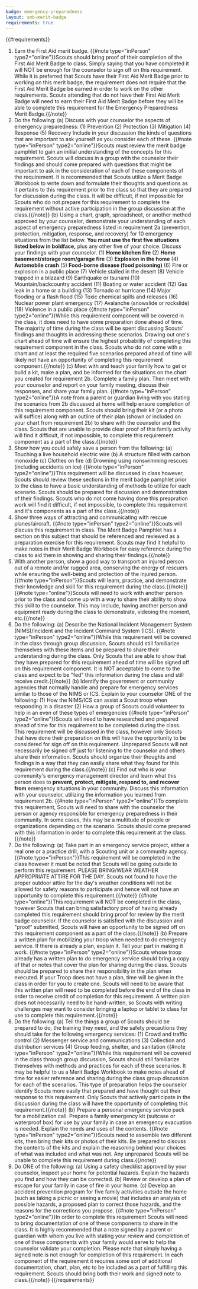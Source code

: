 ```yaml
---
badge: emergency-preparedness
layout: smb-merit-badge
requirements: true
---
```


{{#requirements}}
1. Earn the First Aid merit badge.
    {{#note type="inPerson" type2="online"}}Scouts should bring proof of their completion of the First Aid Merit Badge to class. Simply saying that you have completed it will NOT be enough for the counselor to sign off on this requirement.  While it is preferred that Scouts have their First Aid Merit Badge prior to working on this merit badge, the requirement does not require that the First Aid Merit Badge be earned in order to work on the other requirements.  Scouts attending that do not have their First Aid Merit Badge will need to earn their First Aid Merit Badge before they will be able to complete this requirement for the Emergency Preparedness Merit Badge.{{/note}}
2. Do the following:
    (a) Discuss with your counselor the aspects of emergency preparedness:
        (1) Prevention
        (2) Protection
        (3) Mitigation
        (4) Response
        (5) Recovery
        Include in your discussion the kinds of questions that are important to ask yourself as you consider each of these.
        {{#note type="inPerson" type2="online"}}Scouts must review the merit badge pamphlet to gain an initial understanding of the concepts for this requirement.  Scouts will discuss in a group with the counselor their findings and should come prepared with questions that might be important to ask in the consideration of each of these components of the requirement.  It is recommended that Scouts utilize a Merit Badge Workbook to write down and formulate their thoughts and questions as it pertains to this requirement prior to the class so that they are prepared for discussion during the class.  It will be difficult, if not impossible for Scouts who do not prepare for this requirement to complete the requirement without active participation in the group discussion at the class.{{/note}}
    (b) Using a chart, graph, spreadsheet, or another method approved by your counselor, demonstrate your understanding of each aspect of emergency preparedness listed in requirement 2a (prevention, protection, mitigation, response, and recovery) for 10 emergency situations from the list below. **You must use the first five situations listed below in boldface,** plus any other five of your choice. Discuss your findings with your counselor.
        (1) **Home kitchen fire**
        (2) **Home basement/storage room/garage fire**
        (3) **Explosion in the home**
        (4) **Automobile crash**
        (5) **Food-borne disease (food poisoning)**
        (6) Fire or explosion in a public place
        (7) Vehicle stalled in the desert
        (8) Vehicle trapped in a blizzard
        (9) Earthquake or tsunami
        (10) Mountain/backcountry accident
        (11) Boating or water accident
        (12) Gas leak in a home or a building
        (13) Tornado or hurricane
        (14) Major flooding or a flash flood
        (15) Toxic chemical spills and releases
        (16) Nuclear power plant emergency
        (17) Avalanche (snowslide or rockslide)
        (18) Violence in a public place
        {{#note type="inPerson" type2="online"}}While this requirement component will be covered in the class, it does need to have some preparation done ahead of time. The majority of time during the class will be spent discussing Scouts' findings and thoughts in addressing these scenarios.  Drawing out one's chart ahead of time will ensure the highest probability of completing this requirement component in the class.  Scouts who do not come with a chart and at least the required five scenarios prepared ahead of time will likely not have an opportunity of completing this requirement component.{{/note}}
    (c) Meet with and teach your family how to get or build a kit, make a plan, and be informed for the situations on the chart you created for requirement 2b. Complete a family plan. Then meet with your counselor and report on your family meeting, discuss their responses, and share your family plan.
        {{#note type="inPerson" type2="online"}}A note from a parent or guardian living with you stating the scenarios from 2b discussed at home will help ensure completion of this requirement component. Scouts should bring their kit (or a photo will suffice) along with an outline of their plan (shown or included on your chart from requirement 2b) to share with the counselor and the class. Scouts that are unable to provide clear proof of this family activity will find it difficult, if not impossible, to complete this requirement component as a part of the class.{{/note}}
3. Show how you could safely save a person from the following:
    (a) Touching a live household electric wire
    (b) A structure filled with carbon monoxide
    (c) Clothes on fire
    (d) Drowning using nonswimming rescues (including accidents on ice)
    {{#note type="inPerson" type2="online"}}This requirement will be discussed in class however, Scouts should review these sections in the merit badge pamphlet prior to the class to have a basic understanding of methods to utilize for each scenario. Scouts should be prepared for discussion and demonstration of their findings. Scouts who do not come having done this preapration work will find it difficult, if not impossible, to complete this requirement and it's components as a part of the class.{{/note}}
4. Show three ways of attracting and communicating with rescue planes/aircraft.
    {{#note type="inPerson" type2="online"}}Scouts will discuss this requirement in class.  The Merit Badge Pamphlet has a section on this subject that should be referenced and reviewed as a preparation exercise for this requirement.  Scouts may find it helpful to make notes in their Merit Badge Workbook for easy reference during the class to aid them in showing and sharing their findings.{{/note}}
5. With another person, show a good way to transport an injured person out of a remote and/or rugged area, conserving the energy of rescuers while ensuring the well-being and protection of the injured person.
    {{#note type="inPerson"}}Scouts will learn, practice, and demonstrate their knowledge and skill for this requirement during the class.{{/note}}
    {{#note type="online"}}Scouts will need to work with another person prior to the class and come up with a way to share their ability to show this skill to the counselor.  This may include, having another person and equipment ready during the class to demonstrate, videoing the moment, etc.{{/note}}
6. Do the following:
    (a) Describe the National Incident Management System (NIMS)/Incident and the Incident Command System (ICS).
        {{#note type="inPerson" type2="online"}}While this requirement will be covered in the class through group discussion, Scouts should still familiarize themselves with these items and be prepared to share their understanding during the class.  Only Scouts that are able to show that they have prepared for this requirement ahead of time will be signed off on this requirement component.  It is NOT acceptable to come to the class and expect to be "fed" this information during the class and still receive credit.{{/note}}
    (b) Identify the government or community agencies that normally handle and prepare for emergency services similar to those of the NIMS or ICS. Explain to your counselor ONE of the following:
        (1) How the NIMS/ICS can assist a Scout troop when responding in a disaster
        (2) How a group of Scouts could volunteer to help in an even of these types of emergencies
        {{#note type="inPerson" type2="online"}}Scouts will need to have researched and prepared ahead of time for this requirement to be completed during the class. This requirement will be discussed in the class, however only Scouts that have done their preparation on this will have the opportunity to be considered for sign off on this requirement. Unprepared Scouts will not necessarily be signed off just for listening to the counselor and others share their information. Scouts should organize their thoughts and findings in a way that they can easily share what they found for this requirement during the class.{{/note}}
    (c) Find out who is your community's emergency management director and learn what this person does to **prevent, protect, mitigate, respond to, and recover from** emergency situations in your community. Discuss this information with your counselor, utilizing the information you learned from requirement 2b.
        {{#note type="inPerson" type2="online"}}To complete this requirement, Scouts will need to share with the counselor the person or agency responsible for emergency preparedness in their community.  In some cases, this may be a multitude of people or organizations depending on the scenario. Scouts should come prepared with this information in order to complete this requirement at the class.{{/note}}
7. Do the following:
    (a) Take part in an emergency service project, either a real one or a practice drill, with a Scouting unit or a community agency.
        {{#note type="inPerson"}}This requirement will be completed in the class however it must be noted that Scouts will be going outside to perform this requirement.  PLEASE BRING/WEAR WEATHER APPROPRIATE ATTIRE FOR THE DAY.  Scouts not found to have the proper outdoor attire for the day's weather conditions will not be allowed for safety reasons to participate and hence will not have an opportunity to complete this requirement.{{/note}}
        {{#note type="online"}}This requirement will NOT be completed in the class, however Scouts that can bring satisfactory proof of having already completed this requirement should bring proof for review by the merit badge counselor. If the counselor is satisfied with the discussion and "proof" submitted, Scouts will have an opportunity to be signed off on this requirement component as a part of the class.{{/note}}
    (b) Prepare a written plan for mobilizing your troop when needed to do emergency service. If there is already a plan, explain it. Tell your part in making it work.
        {{#note type="inPerson" type2="online"}}Scouts whose troop already has a written plan to do emergency service should bring a copy of that or notes that cover the plan for sharing during the class.  Scouts should be prepared to share their responsibility in the plan when executed. If your Troop does not have a plan, time will be given in the class in order for you to create one. Scouts will need to be aware that this written plan will need to be completed before the end of the class in order to receive credit of completion for this requirement. A written plan does not necessarily need to be hand-written, so Scouts with writing challenges may want to consider bringing a laptop or tablet to class for use to complete this requirement.{{/note}}
8. Do the following:
    (a) Tell the things a group of Scouts should be prepared to do, the training they need, and the safety precautions they should take for the following emergency services:
        (1) Crowd and traffic control
        (2) Messenger service and communications
        (3) Collection and distribution services
        (4) Group feeding, shelter, and sanitation
        {{#note type="inPerson" type2="online"}}While this requirement will be covered in the class through group discussion, Scouts should still familiarize themselves with methods and practices for each of these scenarios.  It may be helpful to us a Merit Badge Workbook to make notes ahead of time for easier reference and sharing during the class group discussion for each of the scenarios.  This type of preparation helps the counselor identify Scouts more easily that prepared and have thought out their response to this requirement.  Only Scouts that actively participate in the discussion during the class will have the opportunity of completing this requirement.{{/note}}
    (b) Prepare a personal emergency service pack for a mobilization call. Prepare a family emergency kit (suitcase or waterproof box) for use by your family in case an emergency evacuation is needed. Explain the needs and uses of the contents.
        {{#note type="inPerson" type2="online"}}Scouts need to assemble two different kits, then bring their kits or photos of their kits. Be prepared to discuss the contents of the kits and explain the reasoning behind your choices of what was included and what was not. Any unprepared Scouts will be unable to complete this requirement during class.{{/note}}
9. Do ONE of the following:
    (a) Using a safety checklist approved by your counselor, inspect your home for potential hazards. Explain the hazards you find and how they can be corrected.
    (b) Review or develop a plan of escape for your family in case of fire in your home.
    (c) Develop an accident prevention program for five family activities outside the home (such as taking a picnic or seeing a movie) that includes an analysis of possible hazards, a proposed plan to correct those hazards, and the reasons for the corrections you propose.
    {{#note type="inPerson" type2="online"}}In order to complete this requirement Scouts will need to bring documentation of one of these components to share in the class.  It is highly recommended that a note signed by a parent or guardian with whom you live with stating your review and completion of one of these components with your family would serve to help the counselor validate your completion. Please note that simply having a signed note is not enough for completion of this requirement.  In each component of the requirement it requires some sort of additional documentation, chart, plan, etc to be included as a part of fulfilling this requirement.  Scouts should bring both their work and signed note to class.{{/note}}
{{/requirements}}
